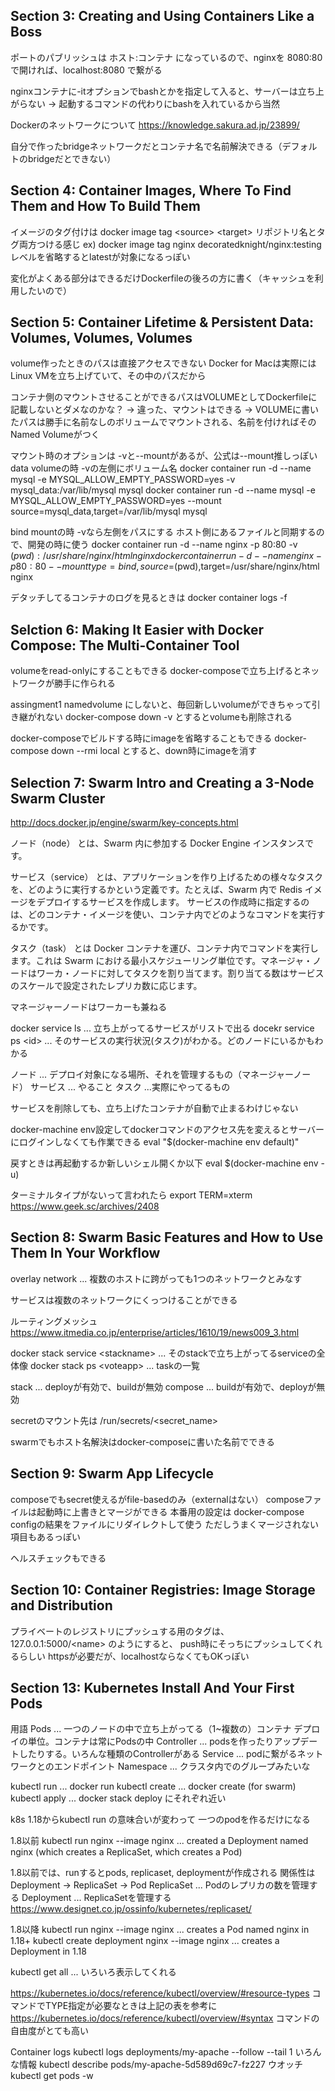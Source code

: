 ## Section 3: Creating and Using Containers Like a Boss
ポートのパブリッシュは ホスト:コンテナ になっているので、nginxを 8080:80 で開ければ、localhost:8080 で繋がる

nginxコンテナに-itオプションでbashとかを指定して入ると、サーバーは立ち上がらない
→ 起動するコマンドの代わりにbashを入れているから当然

Dockerのネットワークについて
https://knowledge.sakura.ad.jp/23899/

自分で作ったbridgeネットワークだとコンテナ名で名前解決できる（デフォルトのbridgeだとできない）

## Section 4: Container Images, Where To Find Them and How To Build Them
イメージのタグ付けは docker image tag \<source> \<target>
リポジトリ名とタグ両方つける感じ ex) docker image tag nginx decoratedknight/nginx:testing
レベルを省略するとlatestが対象になるっぽい

変化がよくある部分はできるだけDockerfileの後ろの方に書く（キャッシュを利用したいので）

## Section 5: Container Lifetime & Persistent Data: Volumes, Volumes, Volumes
volume作ったときのパスは直接アクセスできない
Docker for Macは実際にはLinux VMを立ち上げていて、その中のパスだから

コンテナ側のマウントさせることができるパスはVOLUMEとしてDockerfileに記載しないとダメなのかな？
→ 違った、マウントはできる
→ VOLUMEに書いたパスは勝手に名前なしのボリュームでマウントされる、名前を付ければそのNamed Volumeがつく

マウント時のオプションは -vと--mountがあるが、公式は--mount推しっぽい
data volumeの時 -vの左側にボリューム名
docker container run -d --name mysql -e MYSQL_ALLOW_EMPTY_PASSWORD=yes -v mysql_data:/var/lib/mysql mysql
docker container run -d --name mysql -e MYSQL_ALLOW_EMPTY_PASSWORD=yes --mount source=mysql_data,target=/var/lib/mysql mysql

bind mountの時 -vなら左側をパスにする
ホスト側にあるファイルと同期するので、開発の時に使う
docker container run -d --name nginx -p 80:80 -v $(pwd):/usr/share/nginx/html nginx
docker container run -d --name nginx -p 80:80 --mount type=bind,source=$(pwd),target=/usr/share/nginx/html nginx

デタッチしてるコンテナのログを見るときは docker container logs -f 

## Selction 6: Making It Easier with Docker Compose: The Multi-Container Tool
volumeをread-onlyにすることもできる
docker-composeで立ち上げるとネットワークが勝手に作られる

assingment1
namedvolume にしないと、毎回新しいvolumeができちゃって引き継がれない
docker-compose down -v とするとvolumeも削除される

docker-composeでビルドする時にimageを省略することもできる
docker-compose down --rmi local とすると、down時にimageを消す

## Selection 7: Swarm Intro and Creating a 3-Node Swarm Cluster
http://docs.docker.jp/engine/swarm/key-concepts.html

ノード（node） とは、Swarm 内に参加する Docker Engine インスタンスです。

サービス（service） とは、アプリケーションを作り上げるための様々なタスクを、どのように実行するかという定義です。たとえば、Swarm 内で Redis イメージをデプロイするサービスを作成します。
サービスの作成時に指定するのは、どのコンテナ・イメージを使い、コンテナ内でどのようなコマンドを実行するかです。

タスク（task） とは Docker コンテナを運び、コンテナ内でコマンドを実行します。これは Swarm における最小スケジューリング単位です。マネージャ・ノードはワーカ・ノードに対してタスクを割り当てます。割り当てる数はサービスのスケールで設定されたレプリカ数に応じます。

マネージャーノードはワーカーも兼ねる

docker service ls ... 立ち上がってるサービスがリストで出る
docekr service ps \<id> ... そのサービスの実行状況(タスク)がわかる。どのノードにいるかもわかる

ノード ... デプロイ対象になる場所、それを管理するもの（マネージャーノード）
サービス ... やること
タスク ...実際にやってるもの

サービスを削除しても、立ち上げたコンテナが自動で止まるわけじゃない

docker-machine
env設定してdockerコマンドのアクセス先を変えるとサーバーにログインしなくても作業できる
eval "$(docker-machine env default)"

戻すときは再起動するか新しいシェル開くか以下
eval $(docker-machine env -u)

ターミナルタイプがないって言われたら
export TERM=xterm
https://www.geek.sc/archives/2408

## Section 8: Swarm Basic Features and How to Use Them In Your Workflow
overlay network ... 複数のホストに跨がっても1つのネットワークとみなす

サービスは複数のネットワークにくっつけることができる

ルーティングメッシュ
https://www.itmedia.co.jp/enterprise/articles/1610/19/news009_3.html

docker stack service \<stackname> ... そのstackで立ち上がってるserviceの全体像
docker stack ps \<voteapp> ... taskの一覧

stack ... deployが有効で、buildが無効
compose ... buildが有効で、deployが無効

secretのマウント先は /run/secrets/\<secret_name>

swarmでもホスト名解決はdocker-composeに書いた名前でできる

## Section 9: Swarm App Lifecycle
composeでもsecret使えるがfile-basedのみ（externalはない）
composeファイルは起動時に上書きとマージができる
本番用の設定は docker-compose configの結果をファイルにリダイレクトして使う
ただしうまくマージされない項目もあるっぽい

ヘルスチェックもできる

## Section 10: Container Registries: Image Storage and Distribution
プライベートのレジストリにプッシュする用のタグは、 127.0.0.1:5000/\<name> のようにすると、
push時にそっちにプッシュしてくれるらしい
httpsが必要だが、localhostならなくてもOKっぽい

## Section 13: Kubernetes Install And Your First Pods
用語
Pods ... 一つのノードの中で立ち上がってる（1~複数の）コンテナ
デプロイの単位。コンテナは常にPodsの中
Controller ... podsを作ったりアップデートしたりする。いろんな種類のControllerがある
Service ... podに繋がるネットワークとのエンドポイント
Namespace ... クラスタ内でのグループみたいな

kubectl run ... docker run
kubectl create ... docker create (for swarm)
kubectl apply ... docker stack deploy にそれぞれ近い

k8s 1.18からkubectl run の意味合いが変わって
一つのpodを作るだけになる

1.8以前
kubectl run nginx --image nginx 
... created a Deployment named nginx (which creates a ReplicaSet, which creates a Pod)

1.8以前では、runするとpods, replicaset, deploymentが作成される
関係性は Deployment → ReplicaSet → Pod
ReplicaSet ... Podのレプリカの数を管理する
Deployment ... ReplicaSetを管理する
https://www.designet.co.jp/ossinfo/kubernetes/replicaset/



1.8以降
kubectl run nginx --image nginx 
... creates a Pod named nginx in 1.18+
kubectl create deployment nginx --image nginx 
... creates a Deployment in 1.18

kubectl get all ... いろいろ表示してくれる

https://kubernetes.io/docs/reference/kubectl/overview/#resource-types
コマンドでTYPE指定が必要なときは上記の表を参考に
https://kubernetes.io/docs/reference/kubectl/overview/#syntax
コマンドの自由度がとても高い

Container logs 
kubectl logs deployments/my-apache --follow --tail 1
いろんな情報
kubectl describe pods/my-apache-5d589d69c7-fz227
ウオッチ
kubectl get pods -w
